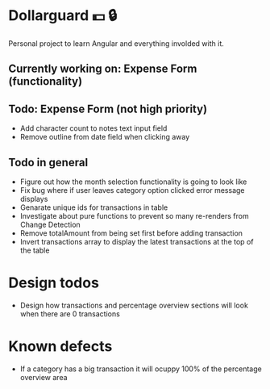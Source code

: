 # Dollarguard :dollar: :lock: 

Personal project to learn Angular and everything involded with it.

## Currently working on: Expense Form (functionality)

## Todo: Expense Form (not high priority)
- Add character count to notes text input field
- Remove outline from date field when clicking away

## Todo in general
- Figure out how the month selection functionality is going to look like
- Fix bug where if user leaves category option clicked error message displays
- Genarate unique ids for transactions in table
- Investigate about pure functions to prevent so many re-renders from Change Detection
- Remove totalAmount from being set first before adding transaction
- Invert transactions array to display the latest transactions at the top of the table

# Design todos
- Design how transactions and percentage overview sections will look when there are 0 transactions

# Known defects

- If a category has a big transaction it will ocuppy 100% of the percentage overview area